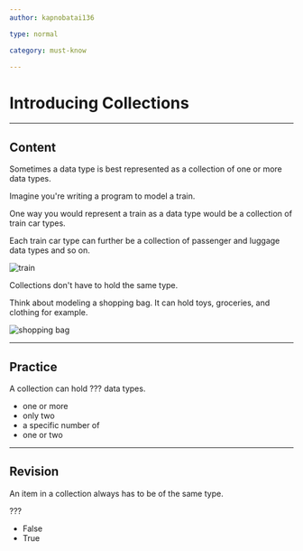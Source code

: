```yaml
---
author: kapnobatai136

type: normal

category: must-know

---
```


# Introducing Collections

---
## Content

Sometimes a data type is best represented as a collection of one or more data types.

Imagine you're writing a program to model a train. 

One way you would represent a train as a data type would be a collection of train car types.

Each train car type can further be a collection of passenger and luggage data types and so on.

![train](https://img.enkipro.com/268c846933c2c0d8f5281dfab681db6b.png)

Collections don't have to hold the same type.

Think about modeling a shopping bag. It can hold toys, groceries, and clothing for example.

![shopping bag](https://img.enkipro.com/658aaef98f3caeb15aa32b7575621429.png)

---
## Practice

A collection can hold ??? data types.

- one or more
- only two
- a specific number of
- one or two

---
## Revision

An item in a collection always has to be of the same type.

???

- False
- True